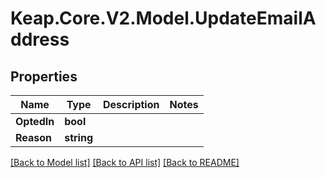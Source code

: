 # Keap.Core.V2.Model.UpdateEmailAddress

## Properties

Name | Type | Description | Notes
------------ | ------------- | ------------- | -------------
**OptedIn** | **bool** |  | 
**Reason** | **string** |  | 

[[Back to Model list]](../README.md#documentation-for-models) [[Back to API list]](../README.md#documentation-for-api-endpoints) [[Back to README]](../README.md)

